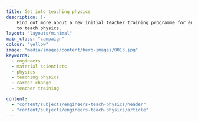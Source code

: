 ```yaml
---
title: Get into teaching physics
description: |-
    Find out more about a new initial teacher training programme for engineers and material scientists who want
    to teach physics.
layout: "layouts/minimal"
main_class: "campaign"
colour: "yellow"
image: "media/images/content/hero-images/0013.jpg"
keywords:
  - engineers
  - material scientists
  - physics
  - teaching physics
  - career change
  - teacher training

content:
  - "content/subjects/engineers-teach-physics/header"
  - "content/subjects/engineers-teach-physics/article"
---
```


